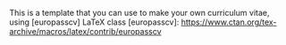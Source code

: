 This is a template that you can use to make your own curriculum vitae, using [europasscv] LaTeX class 
[europasscv]: https://www.ctan.org/tex-archive/macros/latex/contrib/europasscv
